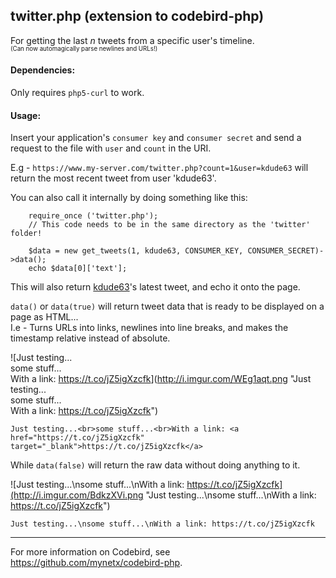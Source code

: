 ## twitter.php (extension to codebird-php)

For getting the last _n_ tweets from a specific user's timeline.  
<sup><sub>(Can now automagically parse newlines and URLs!)</sub></sup>

#### Dependencies:

Only requires `php5-curl` to work.

#### Usage:

Insert your application's `consumer key` and `consumer secret` and send a request to the file with `user` and `count` in the URI.

E.g - `https://www.my-server.com/twitter.php?count=1&user=kdude63` will return the most recent tweet from user 'kdude63'.

You can also call it internally by doing something like this:

    	require_once ('twitter.php'); 
    	// This code needs to be in the same directory as the 'twitter' folder!
    	
    	$data = new get_tweets(1, kdude63, CONSUMER_KEY, CONSUMER_SECRET)->data();
    	echo $data[0]['text'];
    	
This will also return [kdude63](https://twitter.com/kdude63)'s latest tweet, and echo it onto the page.

`data()` or `data(true)` will return tweet data that is ready to be displayed on a page as HTML...  
I.e - Turns URLs into links, newlines into line breaks, and makes the timestamp relative instead of absolute.

![Just testing...<br>some stuff...<br>With a link: <a href="https://t.co/jZ5igXzcfk" target="_blank">https://t.co/jZ5igXzcfk</a>](http://i.imgur.com/WEg1aqt.png "Just testing...<br>some stuff...<br>With a link: <a href="https://t.co/jZ5igXzcfk" target="_blank">https://t.co/jZ5igXzcfk</a>")

    Just testing...<br>some stuff...<br>With a link: <a href="https://t.co/jZ5igXzcfk" target="_blank">https://t.co/jZ5igXzcfk</a>

While `data(false)` will return the raw data without doing anything to it.

![Just testing...\nsome stuff...\nWith a link: https://t.co/jZ5igXzcfk](http://i.imgur.com/BdkzXVi.png "Just testing...\nsome stuff...\nWith a link: https://t.co/jZ5igXzcfk")

    Just testing...\nsome stuff...\nWith a link: https://t.co/jZ5igXzcfk
    
___
    
For more information on Codebird, see https://github.com/mynetx/codebird-php.
